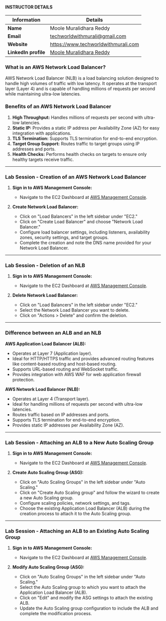 #### INSTRUCTOR DETAILS

|  Information             | Details                                                                      |
|----------------------    |------------------------------------------------------------------------------|
| **Name**                 | Moole Muralidhara Reddy                                                      |
| **Email**                | techworldwithmurali@gmail.com                                                |
| **Website**              | https://www.techworldwithmurali.com               |
| **LinkedIn profile**     | [Moole Muralidhara Reddy](https://www.linkedin.com/in/moole-muralidhara-reddy) |

### What is an AWS Network Load Balancer?

AWS Network Load Balancer (NLB) is a load balancing solution designed to handle high volumes of traffic with low latency. It operates at the transport layer (Layer 4) and is capable of handling millions of requests per second while maintaining ultra-low latencies.

### Benefits of an AWS Network Load Balancer

1. **High Throughput:** Handles millions of requests per second with ultra-low latencies.
2. **Static IP:** Provides a static IP address per Availability Zone (AZ) for easy integration with applications.
3. **TLS Termination:** Supports TLS termination for end-to-end encryption.
4. **Target Group Support:** Routes traffic to target groups using IP addresses and ports.
5. **Health Checks:** Performs health checks on targets to ensure only healthy targets receive traffic.
----
### Lab Session - Creation of an AWS Network Load Balancer

1. **Sign in to AWS Management Console:**
   - Navigate to the EC2 Dashboard at [AWS Management Console](https://console.aws.amazon.com/ec2/).

2. **Create Network Load Balancer:**
   - Click on "Load Balancers" in the left sidebar under "EC2."
   - Click on "Create Load Balancer" and choose "Network Load Balancer."
   - Configure load balancer settings, including listeners, availability zones, security settings, and target groups.
   - Complete the creation and note the DNS name provided for your Network Load Balancer.
----
### Lab Session - Deletion of an NLB

1. **Sign in to AWS Management Console:**
   - Navigate to the EC2 Dashboard at [AWS Management Console](https://console.aws.amazon.com/ec2/).

2. **Delete Network Load Balancer:**
   - Click on "Load Balancers" in the left sidebar under "EC2."
   - Select the Network Load Balancer you want to delete.
   - Click on "Actions > Delete" and confirm the deletion.
----
### Difference between an ALB and an NLB

**AWS Application Load Balancer (ALB):**
- Operates at Layer 7 (Application layer).
- Ideal for HTTP/HTTPS traffic and provides advanced routing features like content-based routing and host-based routing.
- Supports URL-based routing and WebSocket traffic.
- Provides integration with AWS WAF for web application firewall protection.

**AWS Network Load Balancer (NLB):**
- Operates at Layer 4 (Transport layer).
- Ideal for handling millions of requests per second with ultra-low latencies.
- Routes traffic based on IP addresses and ports.
- Supports TLS termination for end-to-end encryption.
- Provides static IP addresses per Availability Zone (AZ).
----
### Lab Session - Attaching an ALB to a New Auto Scaling Group

1. **Sign in to AWS Management Console:**
   - Navigate to the EC2 Dashboard at [AWS Management Console](https://console.aws.amazon.com/ec2/).

2. **Create Auto Scaling Group (ASG):**
   - Click on "Auto Scaling Groups" in the left sidebar under "Auto Scaling."
   - Click on "Create Auto Scaling group" and follow the wizard to create a new Auto Scaling group.
   - Configure scaling policies, network settings, and tags.
   - Choose the existing Application Load Balancer (ALB) during the creation process to attach it to the Auto Scaling group.
----
### Lab Session - Attaching an ALB to an Existing Auto Scaling Group

1. **Sign in to AWS Management Console:**
   - Navigate to the EC2 Dashboard at [AWS Management Console](https://console.aws.amazon.com/ec2/).

2. **Modify Auto Scaling Group (ASG):**
   - Click on "Auto Scaling Groups" in the left sidebar under "Auto Scaling."
   - Select the Auto Scaling group to which you want to attach the Application Load Balancer (ALB).
   - Click on "Edit" and modify the ASG settings to attach the existing ALB.
   - Update the Auto Scaling group configuration to include the ALB and complete the modification process.

